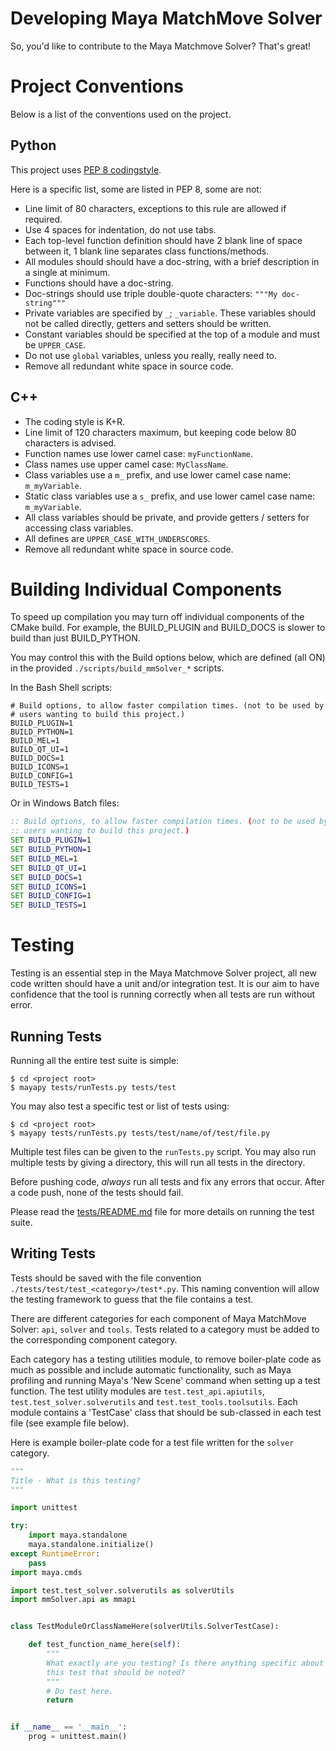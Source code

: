 # Developing Maya MatchMove Solver

So, you'd like to contribute to the Maya Matchmove Solver? That's
great!

# Project Conventions

Below is a list of the conventions used on the project.

## Python

This project uses [PEP 8 codingstyle](https://www.python.org/dev/peps/pep-0008/).

Here is a specific list, some are listed in PEP 8, some are not: 
- Line limit of 80 characters, exceptions to this rule are allowed if
  required.
- Use 4 spaces for indentation, do not use tabs.
- Each top-level function definition should have 2 blank line of space
  between it, 1 blank line separates class functions/methods.
- All modules should should have a doc-string, with a brief
  description in a single at minimum.
- Functions should have a doc-string.
- Doc-strings should use triple double-quote characters: 
  `"""My doc-string"""`
- Private variables are specified by `_`; `_variable`. These variables
  should not be called directly, getters and setters should be
  written.
- Constant variables should be specified at the top of a module and
  must be `UPPER_CASE`.
- Do not use `global` variables, unless you really, really need to.
- Remove all redundant white space in source code.

## C++

- The coding style is K+R.
- Line limit of 120 characters maximum, but keeping code below 80
  characters is advised.
- Function names use lower camel case: `myFunctionName`.
- Class names use upper camel case: `MyClassName`.
- Class variables use a `m_` prefix, and use lower camel case name:
  `m_myVariable`.
- Static class variables use a `s_` prefix, and use lower camel case
  name: `m_myVariable`.
- All class variables should be private, and provide getters / setters
  for accessing class variables.
- All defines are `UPPER_CASE_WITH_UNDERSCORES`.
- Remove all redundant white space in source code.

# Building Individual Components

To speed up compilation you may turn off individual components of the 
CMake build. For example, the BUILD_PLUGIN and BUILD_DOCS is slower to 
build than just BUILD_PYTHON.

You may control this with the Build options below, which are defined 
(all ON) in the provided ```./scripts/build_mmSolver_*``` scripts. 

In the Bash Shell scripts:
```shell script
# Build options, to allow faster compilation times. (not to be used by
# users wanting to build this project.)
BUILD_PLUGIN=1
BUILD_PYTHON=1
BUILD_MEL=1
BUILD_QT_UI=1
BUILD_DOCS=1
BUILD_ICONS=1
BUILD_CONFIG=1
BUILD_TESTS=1
```

Or in Windows Batch files:
```cmd
:: Build options, to allow faster compilation times. (not to be used by
:: users wanting to build this project.)
SET BUILD_PLUGIN=1
SET BUILD_PYTHON=1
SET BUILD_MEL=1
SET BUILD_QT_UI=1
SET BUILD_DOCS=1
SET BUILD_ICONS=1
SET BUILD_CONFIG=1
SET BUILD_TESTS=1
```

# Testing

Testing is an essential step in the Maya Matchmove Solver project, all
new code written should have a unit and/or integration test. It is our
aim to have confidence that the tool is running correctly when all
tests are run without error.

## Running Tests

Running all the entire test suite is simple:

```commandline
$ cd <project root>
$ mayapy tests/runTests.py tests/test
```

You may also test a specific test or list of tests using:

```commandline
$ cd <project root>
$ mayapy tests/runTests.py tests/test/name/of/test/file.py
```

Multiple test files can be given to the ``runTests.py`` script. You
may also run multiple tests by giving a directory, this will run all
tests in the directory.

Before pushing code, *always* run all tests and fix any errors that
occur. After a code push, none of the tests should fail.

Please read the [tests/README.md](https://github.com/david-cattermole/mayaMatchMoveSolver/blob/master/tests/README.md) file for more details on 
running the test suite.

## Writing Tests

Tests should be saved with the file convention
``./tests/test/test_<category>/test*.py``. This naming convention will
allow the testing framework to guess that the file contains a test.

There are different categories for each component of Maya MatchMove
Solver: ``api``, ``solver`` and ``tools``. Tests related to a category
must be added to the corresponding component category.

Each category has a testing utilities module, to remove boiler-plate
code as much as possible and include automatic functionality, such as
Maya profiling and running Maya's 'New Scene' command when setting up
a test function. The test utility modules are
``test.test_api.apiutils``, ``test.test_solver.solverutils`` and
``test.test_tools.toolsutils``. Each module contains a 'TestCase'
class that should be sub-classed in each test file (see example file
below).

Here is example boiler-plate code for a test file written for the
``solver`` category.

```python
"""
Title - What is this testing?
"""

import unittest

try:
    import maya.standalone
    maya.standalone.initialize()
except RuntimeError:
    pass
import maya.cmds

import test.test_solver.solverutils as solverUtils
import mmSolver.api as mmapi


class TestModuleOrClassNameHere(solverUtils.SolverTestCase):

    def test_function_name_here(self):
        """
        What exactly are you testing? Is there anything specific about
        this test that should be noted?
        """
        # Do test here.
        return


if __name__ == '__main__':
    prog = unittest.main()
```
